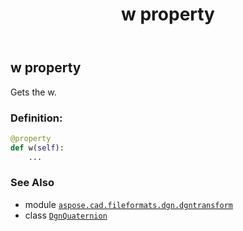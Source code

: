 ﻿---
title: w property
second_title: Aspose.CAD for Python via .NET API References
description: 
type: docs
weight: 30
url: /aspose.cad.fileformats.dgn.dgntransform/dgnquaternion/w/
is_root: false
---

## w property


Gets the w.
### Definition:
```python
@property
def w(self):
    ...
```

### See Also
* module [`aspose.cad.fileformats.dgn.dgntransform`](../../)
* class [`DgnQuaternion`](/cad/python-net/aspose.cad.fileformats.dgn.dgntransform/dgnquaternion)
